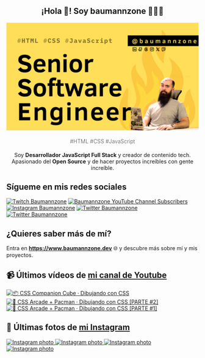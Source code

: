 <p align="center">
   <h2 align="center">¡Hola 👋! Soy baumannzone 👨🏻‍💻</h2>
   <img align="center" src="img/Senior Software Engineer.png" />
   <h4 align="center" style="font-weight: 300; color: #555;">#HTML #CSS #JavaScript</h4>
</p>

<p align="center" style="margin-bottom: 20px">Soy <strong>Desarrollador JavaScript Full Stack</strong> y creador de contenido tech.
<br/>
Apasionado del <strong>Open Source</strong> y de hacer proyectos increíbles con gente increíble.
</p>

## Sígueme en mis redes sociales

[![Twitch Baumannzone](https://img.shields.io/twitch/status/baumannzone?style=social)](https://twitch.tv/baumannzone)
[![Baumannzone YouTube Channel Subscribers](https://img.shields.io/youtube/channel/subscribers/UCTTj5ztXnGeDRPFVsBp7VMA?style=social)](https://youtube.com/rambitojs)
[![Instagram Baumannzone](https://img.shields.io/badge/Baumannzone--_.svg?label=Instagram&style=social&logo=instagram)](https://instagram.com/baumannzone)
[![Twitter Baumannzone](https://img.shields.io/twitter/follow/Baumannzone?label=Twitter&style=social)](https://twitter.com/baumannzone)
[![Twitter Baumannzone](https://img.shields.io/badge/LinkedIn-ffffff?logo=linkedin&logoColor=black)](https://www.linkedin.com/in/baumannzone/)


## ¿Quieres saber más de mí?

Entra en **https://www.baumannzone.dev** 🌐 y descubre más sobre mí y mis proyectos.

## 📹 Últimos vídeos de [mi canal de Youtube](https://youtube.com/rambitojs?sub_confirmation=1)


<a href='https://youtu.be/W6xwoSJahA0' target='_blank'>
  <img width='30%' src='https://img.youtube.com/vi/W6xwoSJahA0/mqdefault.jpg' alt='📦 CSS Companion Cube · Dibujando con CSS' />
</a>
<a href='https://youtu.be/9C3NXVXewH8' target='_blank'>
  <img width='30%' src='https://img.youtube.com/vi/9C3NXVXewH8/mqdefault.jpg' alt='👾 CSS Arcade + Pacman · Dibujando con CSS [PARTE #2]' />
</a>
<a href='https://youtu.be/2ahqLdgkSxA' target='_blank'>
  <img width='30%' src='https://img.youtube.com/vi/2ahqLdgkSxA/mqdefault.jpg' alt='👾 CSS Arcade + Pacman · Dibujando con CSS [PARTE #1]' />
</a>

## 📸 Últimas fotos de [mi Instagram](https://instagram.com/baumannzone)


<a href='https://instagram.com/p/DAQXnuoodQk' target='_blank'>
  <img width='20%' src='https://instagram.fotp1-1.fna.fbcdn.net/v/t51.29350-15/461062629_426626950000533_9002489415070421136_n.jpg?stp=dst-jpg_e15_fr_s1080x1080&_nc_ht=instagram.fotp1-1.fna.fbcdn.net&_nc_cat=109&_nc_ohc=-BoNxp6wgJAQ7kNvgFvGEPr&_nc_gid=d4fb7294d3d748c79915dc0cd9864d48&edm=APU89FABAAAA&ccb=7-5&ig_cache_key=MzQ2MzM3MTk5ODY1MTA3NzY2OA%3D%3D.3-ccb7-5&oh=00_AYCHiveYEn1gI5mQ28qocL42iRHYInKV5iaQY5bxnv7GTA&oe=66F9C345&_nc_sid=bc0c2c' alt='Instagram photo' />
</a>
<a href='https://instagram.com/p/C_zkCnMNVJ8' target='_blank'>
  <img width='20%' src='https://instagram.fotp1-1.fna.fbcdn.net/v/t51.29350-15/459285584_1457234704829851_6995853833957953455_n.jpg?stp=dst-jpg_e35_s1080x1080&_nc_ht=instagram.fotp1-1.fna.fbcdn.net&_nc_cat=107&_nc_ohc=EuYzhG8byyEQ7kNvgG8DL4g&_nc_gid=d4fb7294d3d748c79915dc0cd9864d48&edm=APU89FABAAAA&ccb=7-5&ig_cache_key=MzQ1NTI2Mzg0ODMxNzQwNzg2OA%3D%3D.3-ccb7-5&oh=00_AYAi7puU7IOXXoO3t-RVnlmMBHFTJdFg7KH4smGYngGN3Q&oe=66F9C7E1&_nc_sid=bc0c2c' alt='Instagram photo' />
</a>
<a href='https://instagram.com/p/C_lEVIutGon' target='_blank'>
  <img width='20%' src='https://instagram.fotp1-1.fna.fbcdn.net/v/t51.29350-15/458727877_523436946869277_3673050343901258561_n.jpg?stp=dst-jpg_e35_s1080x1080&_nc_ht=instagram.fotp1-1.fna.fbcdn.net&_nc_cat=109&_nc_ohc=2MIMbAgpgx0Q7kNvgEfPic8&_nc_gid=d4fb7294d3d748c79915dc0cd9864d48&edm=APU89FABAAAA&ccb=7-5&ig_cache_key=MzQ1MTE4MzczNDExNzkxOTI3MQ%3D%3D.3-ccb7-5&oh=00_AYD2zMcGj5zKW5LZvVX_jFboSTN24rhV4rkfI12wHsgqfg&oe=66F9DC4A&_nc_sid=bc0c2c' alt='Instagram photo' />
</a>
<a href='https://instagram.com/p/C_d-g2cA-qH' target='_blank'>
  <img width='20%' src='https://instagram.fotp1-1.fna.fbcdn.net/v/t51.29350-15/458398399_406202769172685_4268618283254889208_n.jpg?stp=dst-jpg_e35_s1080x1080&_nc_ht=instagram.fotp1-1.fna.fbcdn.net&_nc_cat=105&_nc_ohc=4Wr6-9aS0UcQ7kNvgEEwN2x&_nc_gid=d4fb7294d3d748c79915dc0cd9864d48&edm=APU89FABAAAA&ccb=7-5&ig_cache_key=MzQ0OTE4NzgyNTk5NDY4OTE1OQ%3D%3D.3-ccb7-5&oh=00_AYA9x6foaj2X2EXLsECf74NNXSPcAcpsfzoEHmZtu5OKZA&oe=66F9C5E3&_nc_sid=bc0c2c' alt='Instagram photo' />
</a>
